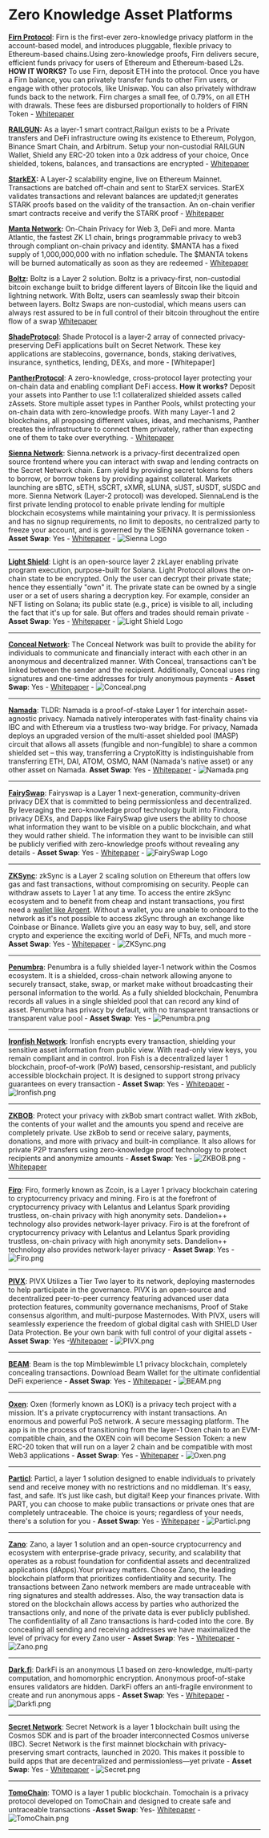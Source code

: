 # Zero Knowledge Asset Platforms



**[Firn Protocol](https://app.firn.cash/)**: Firn is the first-ever zero-knowledge privacy platform in the account-based model, and introduces pluggable, flexible privacy to Ethereum-based chains.Using zero-knowledge proofs, Firn delivers secure, efficient funds privacy for users of Ethereum and Ethereum-based L2s. **HOW IT WORKS?**
To use Firn, deposit ETH into the protocol. Once you have a Firn balance, you can privately transfer funds to other Firn users, or engage with other protocols, like Uniswap. You can also privately withdraw funds back to the network. Firn charges a small fee, of 0.79%, on all ETH with drawals. These fees are disbursed proportionally to holders of FIRN Token - [Whitepaper](https://firn.cash/whitepaper.pdf) 


**[RAILGUN](https://railgun.org/):** As a layer-1 smart contract,Railgun exists to be a Private transfers and DeFi infrastructure owing its existence to Ethereum, Polygon, Binance Smart Chain, and Arbitrum.
Setup your non-custodial RAILGUN Wallet, Shield any ERC-20 token into a 0zk address of your choice, Once shielded, tokens, balances, and transactions are encrypted  - [Whitepaper](https://docs.railgun.org/wiki) 


**[StarkEX](https://starkware.co/starkex/):** A Layer-2 scalability engine, live on Ethereum Mainnet. Transactions are batched off-chain and sent to StarEX services. StarEX validates transactions and relevant balances are updated;it generates STARK proofs based on the validity of the transaction. An on-chain verifier smart contracts receive and verify the STARK proof - [Whitepaper](https://docs.starkware.co/starkex-v4/)


**[Manta Network](https://www.manta.network/):** On-Chain Privacy for Web 3, DeFi and more.  Manta Atlantic, the fastest ZK L1 chain, brings programmable privacy to web3 through compliant on-chain privacy and identity. $MANTA has a fixed supply of 1,000,000,000 with no inflation schedule. The $MANTA tokens will be burned automatically as soon as they are redeemed - [Whitepaper](https://docs.manta.network/) 

**[Boltz](https://boltz.exchange/):**  Boltz is a Layer 2 solution. Boltz is a privacy-first, non-custodial bitcoin exchange built to bridge different layers of Bitcoin like the liquid and lightning network. With Boltz, users can seamlessly swap their bitcoin between layers. Boltz Swaps are non-custodial, which means users can always rest assured to be in full control of their bitcoin throughout the entire flow of a swap  [Whitepaper](https://docs.boltz.exchange/en/latest/) 


**[ShadeProtocol](https://shadeprotocol.io/)**: Shade Protocol is a layer-2 array of connected privacy-preserving DeFi applications built on Secret Network. These key applications are stablecoins, governance, bonds, staking derivatives, insurance, synthetics, lending, DEXs, and more  - [Whitepaper]

**[PantherProtocol](https://www.pantherprotocol.io/)**: A zero-knowledge, cross-protocol layer protecting your on-chain data and enabling compliant DeFi access. **How it works?** Deposit your assets into Panther to use 1:1 collateralized shielded assets called zAssets. Store multiple asset types in Panther Pools, whilst protecting your on-chain data with zero-knowledge proofs. With many Layer-1 and 2 blockchains, all proposing different values, ideas, and mechanisms, Panther creates the infrastructure to connect them privately, rather than expecting one of them to take over everything. - [Whitepaper](https://docs.pantherprotocol.io/) 


**[Sienna Network](https://sienna.network/)**: Sienna.network is a privacy-first decentralized open source frontend where you can interact with swap and lending contracts on the Secret Network chain. Earn yield by providing secret tokens for others to borrow, or borrow tokens by providing against collateral. Markets launching are sBTC, sETH, sSCRT, sXMR, sLUNA, sUST, sUSDT, sUSDC and more. Sienna Network (Layer-2 protocol) was developed. SiennaLend is the first private lending protocol to enable private lending for multiple blockchain ecosystems while maintaining your privacy. It is permissionless and has no signup requirements, no limit to deposits, no centralized party to freeze your account, and is governed by the SIENNA governance token - **Asset Swap**: Yes - [Whitepaper](https://sienna.network/whitepaper/) - ![Sienna Logo](https://images.app.goo.gl/mHDQ7vKN1xcoaBY77)
***



**[Light Shield](https://shield.lightprotocol.com/)**: Light is an open-source layer 2 zkLayer enabling private program execution, purpose-built for Solana. Light Protocol allows the on-chain state to be encrypted. Only the user can decrypt their private state; hence they essentially "own" it. The private state can be owned by a single user or a set of users sharing a decryption key.
For example, consider an NFT listing on Solana; its public state (e.g., price) is visible to all, including the fact that it's up for sale. But offers and trades should remain private - **Asset Swap**: Yes - [Whitepaper](https://shield.lightprotocol.com/) - ![Light Shield Logo](https://images.app.goo.gl/S4tFzL5hQ5GsMNb76)
***

**[Conceal Network](https://conceal.network/wiki/doku.php)**: The Conceal Network was built to provide the ability for individuals to communicate and financially interact with each other in an anonymous and decentralized manner. With Conceal, transactions can't be linked between the sender and the recipient. Additionally, Conceal uses ring signatures and one-time addresses for truly anonymous payments - **Asset Swap**: Yes - [Whitepaper](https://conceal.network/wiki/doku.php) - ![Conceal.png](https://images.app.goo.gl/EoUTbYBx3TH4dUG29)
***

**[Namada](https://namada.net/testnets)**: TLDR: Namada is a proof-of-stake Layer 1 for interchain asset-agnostic privacy. Namada natively interoperates with fast-finality chains via IBC and with Ethereum via a trustless two-way bridge. For privacy, Namada deploys an upgraded version of the multi-asset shielded pool (MASP) circuit that allows all assets (fungible and non-fungible) to share a common shielded set – this way, transferring a CryptoKitty is indistinguishable from transferring ETH, DAI, ATOM, OSMO, NAM (Namada's native asset) or any other asset on Namada. **Asset Swap**: Yes - [Whitepaper](https://docs.namada.net/) - ![Namada.png](https://images.app.goo.gl/WnjA4hWbEYrUGFXf6)
***


 **[FairySwap](https://fairyswap.finance/swap)**: Fairyswap is a Layer 1 next-generation, community-driven privacy DEX that is committed to being permissionless and decentralized. By leveraging the zero-knowledge proof technology built into Findora, privacy DEXs, and Dapps like FairySwap give users the ability to choose what information they want to be visible on a public blockchain, and what they would rather shield. The information they want to be invisible can still be publicly verified with zero-knowledge proofs without revealing any details - **Asset Swap**: Yes - [Whitepaper](https://fairy-swap.gitbook.io/fairyswap-v2/) - ![FairySwap Logo](https://images.app.goo.gl/g8E1D4eEMahTBSX46)
***

**[ZKSync](https://zksync.io/)**: zkSync is a Layer 2 scaling solution on Ethereum that offers low gas and fast transactions, without compromising on security. People can withdraw assets to Layer 1 at any time. To access the entire zkSync ecosystem and to benefit from cheap and instant transactions, you first need a [wallet like Argent](https://argent.link/zksync). Without a wallet, you are unable to onboard to the network as it's not possible to access zkSync through an exchange like Coinbase or Binance. Wallets give you an easy way to buy, sell, and store crypto and experience the exciting world of DeFi, NFTs, and much more - **Asset Swap**: Yes - [Whitepaper](https://era.zksync.io/docs/) - ![ZKSync.png](https://images.app.goo.gl/7A6vP8Rc3YFVSpSs6)
***

**[Penumbra](https://penumbra.zone/blog/valetudo-testnet/)**: Penumbra is a fully shielded layer-1 network within the Cosmos ecosystem. It is a shielded, cross-chain network allowing anyone to securely transact, stake, swap, or market make without broadcasting their personal information to the world. As a fully shielded blockchain, Penumbra records all values in a single shielded pool that can record any kind of asset. Penumbra has privacy by default, with no transparent transactions or transparent value pool - **Asset Swap**: Yes - ![Penumbra.png](https://images.app.goo.gl/swgmG547nMbFdmCMA)
***


**[Ironfish Network](https://ironfish.network/)**: Ironfish encrypts every transaction, shielding your sensitive asset information from public view. With read-only view keys, you remain compliant and in control. Iron Fish is a decentralized layer 1 blockchain, proof-of-work (PoW) based, censorship-resistant, and publicly accessible blockchain project. It is designed to support strong privacy guarantees on every transaction - **Asset Swap**: Yes - [Whitepaper](https://ironfish.network/learn/whitepaper) - ![Ironfish.png](https://images.app.goo.gl/oZvgMEhquQB3Joo26)
***


**[ZKBOB](https://zkbob.com/)**: Protect your privacy with zkBob smart contract wallet. With zkBob, the contents of your wallet and the amounts you spend and receive are completely private. Use zkBob to send or receive salary, payments, donations, and more with privacy and built-in compliance. It also allows for private P2P transfers using zero-knowledge proof technology to protect recipients and anonymize amounts - **Asset Swap**: Yes -  ![ZKBOB.png](https://images.app.goo.gl/xTvi8nKC48WNCBGU7) - [Whitepaper](https://docs.zkbob.com/zkbob-overview/basic-concepts)
***

**[Firo](https://firo.org/)**: Firo, formerly known as Zcoin, is a Layer 1 privacy blockchain catering to cryptocurrency privacy and mining. Firo is at the forefront of cryptocurrency privacy with Lelantus and Lelantus Spark providing trustless, on-chain privacy with high anonymity sets. Dandelion++ technology also provides network-layer privacy. Firo is at the forefront of cryptocurrency privacy with Lelantus and Lelantus Spark providing trustless, on-chain privacy with high anonymity sets. Dandelion++ technology also provides network-layer privacy - **Asset Swap**: Yes - ![Firo.png](https://images.app.goo.gl/fZMhAvVYZhJrRTkSA)
***

**[PIVX](https://pivx.org/)**: PIVX Utilizes a Tier Two layer to its network, deploying masternodes to help participate in the governance. PIVX is an open-source and decentralized peer-to-peer currency featuring advanced user data protection features, community governance mechanisms, Proof of Stake consensus algorithm, and multi-purpose Masternodes. With PIVX, users will seamlessly experience the freedom of global digital cash with SHIELD User Data Protection. Be your own bank with full control of your digital assets - **Asset Swap**: Yes -[Whitepaper](https://pivx.org/whitepaper) - ![PIVX.png](https://images.app.goo.gl/4i6DodHomto6mQe18)
***

**[BEAM](https://beam.mw/)**: Beam is the top Mimblewimble L1 privacy blockchain, completely concealing transactions. Download Beam Wallet for the ultimate confidential DeFi experience - **Asset Swap**: Yes - [Whitepaper](https://beam.mw/en/docs) - ![BEAM.png](https://images.app.goo.gl/ZFsdQpJnQV22ad7k9)
***

**[Oxen](https://oxen.io/)**: Oxen (formerly known as LOKI) is a privacy tech project with a mission. It's a private cryptocurrency with instant transactions. An enormous and powerful PoS network. A secure messaging platform. The app is in the process of transitioning from the layer-1 Oxen chain to an EVM-compatible chain, and the OXEN coin will become Session Token: a new ERC-20 token that will run on a layer 2 chain and be compatible with most Web3 applications - **Asset Swap**: Yes - [Whitepaper](https://docs.oxen.io/) - ![Oxen.png](https://images.app.goo.gl/KrZVhjP3P8ARHHzMA)
***

**[Particl](https://particl.io/coin)**: Particl, a layer 1 solution designed to enable individuals to privately send and receive money with no restrictions and no middleman. It's easy, fast, and safe. It’s just like cash, but digital! Keep your finances private. With PART, you can choose to make public transactions or private ones that are completely untraceable. The choice is yours; regardless of your needs, there's a solution for you - **Asset Swap**: Yes - [Whitepaper](https://raw.githubusercontent.com/particl/whitepaper/master/Particl%20Whitepaper%20Draft%20v0.3.pdf) - ![Particl.png](https://images.app.goo.gl/ytXwRcAWUDfryMVv9)
***

**[Zano](https://zano.org/)**: Zano, a layer 1 solution and an open-source cryptocurrency and ecosystem with enterprise-grade privacy, security, and scalability that operates as a robust foundation for confidential assets and decentralized applications (dApps).Your privacy matters. Choose Zano, the leading blockchain platform that prioritizes confidentiality and security. The transactions between Zano network members are made untraceable with ring signatures and stealth addresses. Also, the way transaction data is stored on the blockchain allows access by parties who authorized the transactions only, and none of the private data is ever publicly published. The confidentiality of all Zano transactions is hard-coded into the core. By concealing all sending and receiving addresses we have maximalized the level of privacy for every Zano user - **Asset Swap**: Yes - [Whitepaper](https://docs.zano.org/) - ![Zano.png](https://images.app.goo.gl/LgrZS42Xo9xL5LZb7)
***



**[Dark.fi](https://dark.fi/)**: DarkFi is an anonymous L1 based on zero-knowledge, multi-party computation, and homomorphic encryption. Anonymous proof-of-stake ensures validators are hidden. DarkFi offers an anti-fragile environment to create and run anonymous apps - **Asset Swap**: Yes - [Whitepaper](https://darkrenaissance.github.io/darkfi/) - ![Darkfi.png](https://images.app.goo.gl/2patqJb5Xm8wzmjXA)
***


**[Secret Network](https://scrt.network/)**: Secret Network is a layer 1 blockchain built using the Cosmos SDK and is part of the broader interconnected Cosmos universe (IBC). Secret Network is the first mainnet blockchain with privacy-preserving smart contracts, launched in 2020. This makes it possible to build apps that are decentralized and permissionless—yet private - **Asset Swap**: Yes - [Whitepaper](https://docs.scrt.network/) -
![Secret.png](https://images.app.goo.gl/vn6rg2ofmdJYJspT8)
***



**[TomoChain](https://tomochain.com/ecosystem/)**: TOMO is a layer 1 public blockchain. Tomochain is a privacy protocol developed on TomoChain and designed to create safe and untraceable transactions -**Asset Swap**: Yes- [Whitepaper](https://tomochain.com/files/technical-whitepaper-1.0.pdf) - ![TomoChain.png](https://images.app.goo.gl/8VS4LKcnMBHjSkAj9)
***
